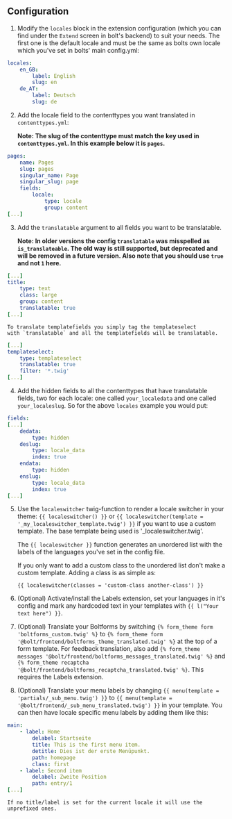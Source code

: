 
## Configuration

 1. Modify the `locales` block in the extension configuration (which you can
    find under the `Extend` screen in bolt's backend) to suit your needs. The
    first one is the default locale and must be the same as bolts own locale
    which you've set in bolts' main config.yml:

```yaml
locales:
    en_GB:
        label: English
        slug: en
    de_AT:
        label: Deutsch
        slug: de
```

 2. Add the locale field to the contenttypes you want translated in
    `contenttypes.yml`:

    **Note: The slug of the contenttype must match the key used in
    `contenttypes.yml`. In this example below it is `pages`.**

```yaml
pages:
    name: Pages
    slug: pages
    singular_name: Page
    singular_slug: page
    fields:
        locale:
            type: locale
            group: content
[...]
```

 3. Add the `translatable` argument to all fields you want to be
    translatable.

    **Note: In older versions the config `translatable` was misspelled as
    `is_translateable`. The old way is still supported, but deprecated and
    will be removed in a future version. Also note that you should use `true` 
    and not `1` here.**

```yaml
[...]
title:
    type: text
    class: large
    group: content
    translatable: true
[...]
```

    To translate templatefields you simply tag the templateselect
    with `translatable` and all the templatefields will be translatable.

```yaml
[...]
templateselect:
    type: templateselect
    translatable: true
    filter: '*.twig'
[...]
```

 4. Add the hidden fields to all the contenttypes that have translatable
    fields, two for each locale: one called `your_localedata` and one called
    `your_localeslug`. So for the above `locales` example you would put:

```yaml
fields:
[...]
    dedata:
        type: hidden
    deslug:
        type: locale_data
        index: true
    endata:
        type: hidden
    enslug:
        type: locale_data
        index: true
[...]
```

 5. Use the `localeswitcher` twig-function to render a locale switcher in your
    theme: `{{ localeswitcher() }}` or
    `{{ localeswitcher(template = '_my_localeswitcher_template.twig') }}` if you want
    to use a custom template. The base template being used is '_localeswitcher.twig'.

    The `{{ localeswitcher }}` function generates an unordered list with the
    labels of the languages you've set in the config file.

    If you only want to add a custom class to the unordered list don't make a custom
    template. Adding a class is as simple as:

    `{{ localeswitcher(classes = 'custom-class another-class') }}`

 6. (Optional) Activate/install the Labels extension, set your languages in
    it's config and mark any hardcoded text in your templates with
    `{{ l("Your text here") }}`.

 7. (Optional) Translate your Boltforms by switching
    `{% form_theme form 'boltforms_custom.twig' %}` to
    `{% form_theme form '@bolt/frontend/boltforms_theme_translated.twig' %}` at the top
    of a form template. For feedback translation, also add `{% form_theme messages '@bolt/frontend/boltforms_messages_translated.twig' %}` and `{% form_theme recaptcha '@bolt/frontend/boltforms_recaptcha_translated.twig' %}`. This requires the Labels extension.

 8. (Optional) Translate your menu labels by changing `{{ menu(template = 'partials/_sub_menu.twig') }}`
    to `{{ menu(template = '@bolt/frontend/_sub_menu_translated.twig') }}` in your template.
    You can then have locale specific menu labels by adding them like this:

```yaml
main:
    - label: Home
        delabel: Startseite
        title: This is the first menu item.
        detitle: Dies ist der erste Menüpunkt.
        path: homepage
        class: first
    - label: Second item
        delabel: Zweite Position
        path: entry/1
[...]
```

    If no title/label is set for the current locale it will use the unprefixed ones.
